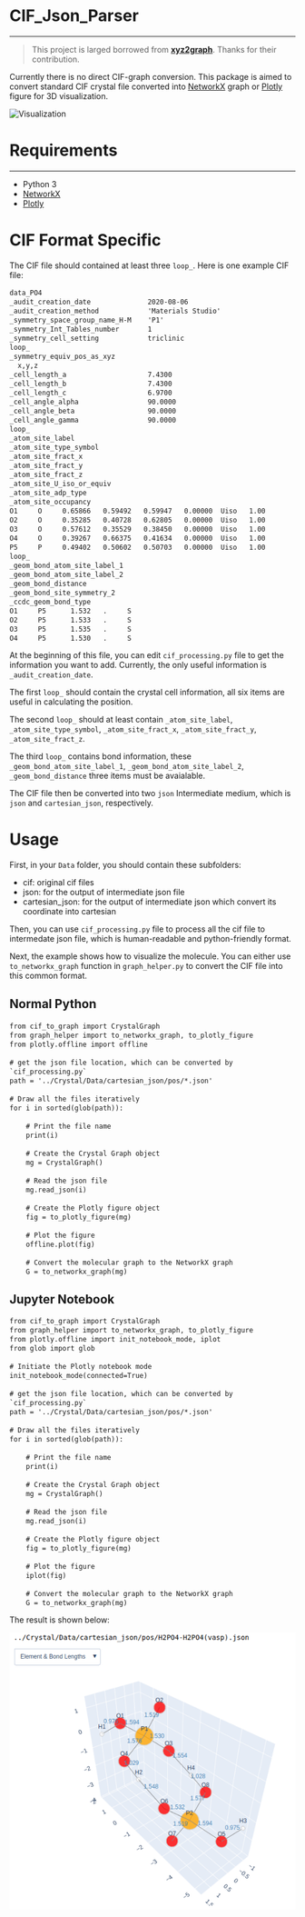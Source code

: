 # CIF_Json_Parser

---

> This project is larged borrowed from [**xyz2graph**](https://github.com/zotko/xyz2graph). Thanks for their contribution.

Currently there is no direct CIF-graph conversion. This package is aimed to convert standard CIF crystal file converted into [NetworkX](https://networkx.github.io/) graph or [Plotly](https://plot.ly/) figure for 3D visualization.

![Visualization](img/visualization.gif)

# Requirements

---

- Python 3
- [NetworkX](https://networkx.github.io/)
- [Plotly](https://plot.ly/)

# CIF Format Specific

The CIF file should contained at least three `loop_`. Here is one example CIF file:

```
data_PO4
_audit_creation_date              2020-08-06
_audit_creation_method            'Materials Studio'
_symmetry_space_group_name_H-M    'P1'
_symmetry_Int_Tables_number       1
_symmetry_cell_setting            triclinic
loop_
_symmetry_equiv_pos_as_xyz
  x,y,z
_cell_length_a                    7.4300
_cell_length_b                    7.4300
_cell_length_c                    6.9700
_cell_angle_alpha                 90.0000
_cell_angle_beta                  90.0000
_cell_angle_gamma                 90.0000
loop_
_atom_site_label
_atom_site_type_symbol
_atom_site_fract_x
_atom_site_fract_y
_atom_site_fract_z
_atom_site_U_iso_or_equiv
_atom_site_adp_type
_atom_site_occupancy
O1     O     0.65866   0.59492   0.59947   0.00000  Uiso   1.00
O2     O     0.35285   0.40728   0.62805   0.00000  Uiso   1.00
O3     O     0.57612   0.35529   0.38450   0.00000  Uiso   1.00
O4     O     0.39267   0.66375   0.41634   0.00000  Uiso   1.00
P5     P     0.49402   0.50602   0.50703   0.00000  Uiso   1.00
loop_
_geom_bond_atom_site_label_1
_geom_bond_atom_site_label_2
_geom_bond_distance
_geom_bond_site_symmetry_2
_ccdc_geom_bond_type
O1     P5      1.532   .     S
O2     P5      1.533   .     S
O3     P5      1.535   .     S
O4     P5      1.530   .     S
```

At the beginning of this file, you can edit `cif_processing.py` file to get the information you want to add. Currently, the only useful information is `_audit_creation_date`.

The first `loop_` should contain the crystal cell information, all six items are useful in calculating the position.

The second `loop_` should at least contain `_atom_site_label`, `_atom_site_type_symbol`, `_atom_site_fract_x`, `_atom_site_fract_y`, `_atom_site_fract_z`. 

The third `loop_` contains bond information, these `_geom_bond_atom_site_label_1`, `_geom_bond_atom_site_label_2`, `_geom_bond_distance` three items must be avaialable.

The CIF file then be converted into two `json` Intermediate medium, which is `json` and `cartesian_json`, respectively. 

# Usage

First, in your `Data` folder, you should contain these subfolders:

- cif: original cif files
- json: for the output of intermediate json file
- cartesian_json: for the output of intermediate json which convert its coordinate into cartesian

Then, you can use `cif_processing.py` file to process all the cif file to intermedate json file, which is human-readable and python-friendly format.

Next, the example shows how to visualize the molecule. You can either use `to_networkx_graph` function in `graph_helper.py` to convert the CIF file into this common format.

## Normal Python

```
from cif_to_graph import CrystalGraph
from graph_helper import to_networkx_graph, to_plotly_figure
from plotly.offline import offline

# get the json file location, which can be converted by `cif_processing.py`
path = '../Crystal/Data/cartesian_json/pos/*.json'

# Draw all the files iteratively
for i in sorted(glob(path)):

    # Print the file name
    print(i)
    
    # Create the Crystal Graph object
    mg = CrystalGraph()
    
    # Read the json file 
    mg.read_json(i)

    # Create the Plotly figure object
    fig = to_plotly_figure(mg)

    # Plot the figure
    offline.plot(fig)

    # Convert the molecular graph to the NetworkX graph
    G = to_networkx_graph(mg)  

```

## Jupyter Notebook

```
from cif_to_graph import CrystalGraph
from graph_helper import to_networkx_graph, to_plotly_figure
from plotly.offline import init_notebook_mode, iplot
from glob import glob

# Initiate the Plotly notebook mode
init_notebook_mode(connected=True)

# get the json file location, which can be converted by `cif_processing.py`
path = '../Crystal/Data/cartesian_json/pos/*.json'

# Draw all the files iteratively
for i in sorted(glob(path)):

    # Print the file name
    print(i)

    # Create the Crystal Graph object
    mg = CrystalGraph()
    
    # Read the json file
    mg.read_json(i)
    
    # Create the Plotly figure object
    fig = to_plotly_figure(mg)
    
    # Plot the figure
    iplot(fig)

    # Convert the molecular graph to the NetworkX graph
    G = to_networkx_graph(mg)  
```

The result is shown below:

![example](img/example.png)

